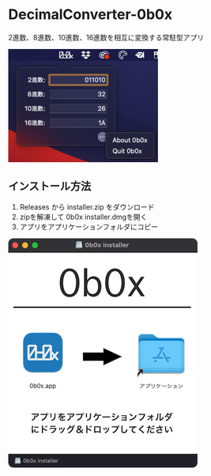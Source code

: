# DecimalConverter-0b0x
2進数、8進数、10進数、16進数を相互に変換する常駐型アプリ

![screenshot](./resources/screenshot.png)


## インストール方法
1. Releases から installer.zip をダウンロード
2. zipを解凍して 0b0x installer.dmgを開く
3. アプリをアプリケーションフォルダにコピー

![screenshot](./resources/install.png)
